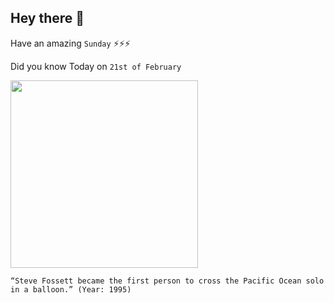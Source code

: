 ## Hey there 👋
Have an amazing `Sunday` ⚡⚡⚡

Did you know Today on `21st of February`
 
 [<img src="https://sofrep.com/fightersweep/today-aviation-history-adventurer-steve-fossett-becomes-1st-person-fly-solo-across-pacific-ocean-balloon/" width="300" />](https://www.hawaii-post.com/2002-03JUL-stamps.jpg) 
 ```
“Steve Fossett became the first person to cross the Pacific Ocean solo in a balloon.” (Year: 1995)
```
